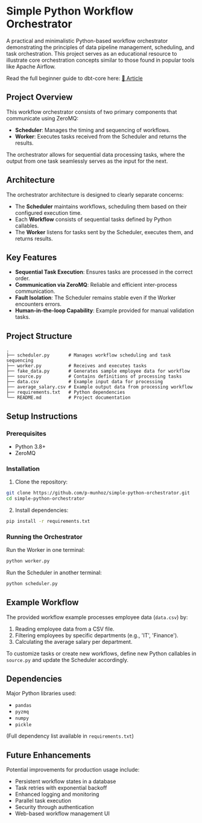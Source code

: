 # Simple Python Workflow Orchestrator

A practical and minimalistic Python-based workflow orchestrator demonstrating the principles of data pipeline management, scheduling, and task orchestration. This project serves as an educational resource to illustrate core orchestration concepts similar to those found in popular tools like Apache Airflow.

Read the full beginner guide to dbt-core here: [🔗 Article](https://p-munhoz.github.io/blog/python/simple-python-orchestrator)

## Project Overview

This workflow orchestrator consists of two primary components that communicate using ZeroMQ:

- **Scheduler**: Manages the timing and sequencing of workflows.
- **Worker**: Executes tasks received from the Scheduler and returns the results.

The orchestrator allows for sequential data processing tasks, where the output from one task seamlessly serves as the input for the next.

## Architecture

The orchestrator architecture is designed to clearly separate concerns:

- The **Scheduler** maintains workflows, scheduling them based on their configured execution time.
- Each **Workflow** consists of sequential tasks defined by Python callables.
- The **Worker** listens for tasks sent by the Scheduler, executes them, and returns results.

## Key Features

- **Sequential Task Execution**: Ensures tasks are processed in the correct order.
- **Communication via ZeroMQ**: Reliable and efficient inter-process communication.
- **Fault Isolation**: The Scheduler remains stable even if the Worker encounters errors.
- **Human-in-the-loop Capability**: Example provided for manual validation tasks.

## Project Structure

```
.
├── scheduler.py       # Manages workflow scheduling and task sequencing
├── worker.py          # Receives and executes tasks
├── fake_data.py       # Generates sample employee data for workflow
├── source.py          # Contains definitions of processing tasks
├── data.csv           # Example input data for processing
├── average_salary.csv # Example output data from processing workflow
├── requirements.txt   # Python dependencies
└── README.md          # Project documentation
```

## Setup Instructions

### Prerequisites

- Python 3.8+
- ZeroMQ

### Installation

1. Clone the repository:

```bash
git clone https://github.com/p-munhoz/simple-python-orchestrator.git
cd simple-python-orchestrator
```

2. Install dependencies:

```bash
pip install -r requirements.txt
```

### Running the Orchestrator

Run the Worker in one terminal:

```bash
python worker.py
```

Run the Scheduler in another terminal:

```bash
python scheduler.py
```

## Example Workflow

The provided workflow example processes employee data (`data.csv`) by:

1. Reading employee data from a CSV file.
2. Filtering employees by specific departments (e.g., 'IT', 'Finance').
3. Calculating the average salary per department.

To customize tasks or create new workflows, define new Python callables in `source.py` and update the Scheduler accordingly.

## Dependencies

Major Python libraries used:

- `pandas`
- `pyzmq`
- `numpy`
- `pickle`

(Full dependency list available in `requirements.txt`)

## Future Enhancements

Potential improvements for production usage include:

- Persistent workflow states in a database
- Task retries with exponential backoff
- Enhanced logging and monitoring
- Parallel task execution
- Security through authentication
- Web-based workflow management UI

